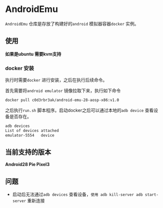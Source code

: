 # AndroidEmu 
`AndroidEmu` 仓库是存放了构建好的`android` 模拟器容器`docker` 实例。


## 使用
**如果是ubuntu 需要kvm支持**

### docker 安装
执行时需要`docker` 进行安装，之后在执行后续命令。

首先需要将`android emulator` 镜像拉取下来，执行如下命令
```sh
docker pull c0d3rbr3ak/android-emu-28-aosp-x86:v1.0
```
之后执行`run.sh` 脚本程序。启动docker之后可以通过本地的`adb device` 查看设备是否存在。
```sh
adb devices
List of devices attached
emulator-5554	device
```

## 当前支持的版本
**Android28 Pie Pixel3**

## 问题
* 启动后无法通过`adb devices` 查看设备，`使用 adb kill-server adb start-server` 重新连接